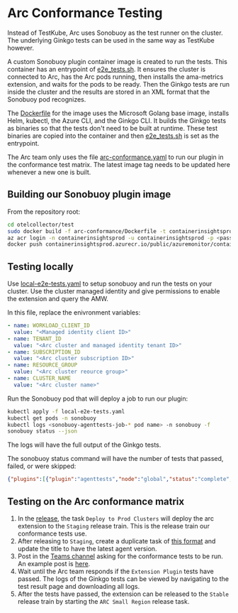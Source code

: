 # Arc Conformance Testing

Instead of TestKube, Arc uses Sonobuoy as the test runner on the cluster. The underlying Ginkgo tests can be used in the same way as TestKube however.

A custom Sonobuoy plugin container image is created to run the tests. This container has an entrypoint of [e2e_tests.sh](./e2e_tests.sh). It ensures the cluster is connected to Arc, has the Arc pods running, then installs the ama-metrics extension, and waits for the pods to be ready. Then the Ginkgo tests are run inside the cluster and the results are stored in an XML format that the Sonobuoy pod recognizes.

The [Dockerfile](./Dockerfile) for the image uses the Microsoft Golang base image, installs Helm, kubectl, the Azure CLI, and the Ginkgo CLI. It builds the Ginkgo tests as binaries so that the tests don't need to be built at runtime. These test binaries are copied into the container and then [e2e_tests.sh](./e2e_tests.sh) is set as the entrypoint.

The Arc team only uses the file [arc-conformance.yaml](./arc-conformance.yaml) to run our plugin in the conformance test matrix. The latest image tag needs to be updated here whenever a new one is built.

## Building our Sonobuoy plugin image
From the repository root:
```bash
cd otelcollector/test
sudo docker build -f arc-conformance/Dockerfile -t containerinsightsprod.azurecr.io/public/azuremonitor/containerinsights/cidev/prometheus-collector:conf-<tag> .
az acr login -n containerinsightsprod -u containerinsightsprod -p <password>
docker push containerinsightsprod.azurecr.io/public/azuremonitor/containerinsights/cidev/prometheus-collector:conf-<tag>
```

## Testing locally
Use [local-e2e-tests.yaml](./local-e2e-tests.yaml) to setup sonobuoy and run the tests on your cluster. Use the cluster managed identity and give permissions to enable the extension and query the AMW.

In this file, replace the enivronment variables:
```yaml
- name: WORKLOAD_CLIENT_ID
  value: "<Managed identity client ID>"
- name: TENANT_ID
  value: "<Arc cluster and managed identity tenant ID>"
- name: SUBSCRIPTION_ID
  value: "<Arc cluster subscription ID>"
- name: RESOURCE_GROUP
  value: "<Arc cluster reource group>"
- name: CLUSTER_NAME
  value: "<Arc cluster name>"
```

Run the Sonobuoy pod that will deploy a job to run our plugin:
```bash
kubectl apply -f local-e2e-tests.yaml
kubectl get pods -n sonobuoy
kubectl logs <sonobuoy-agenttests-job-* pod name> -n sonobuoy -f
sonobuoy status --json
```

The logs will have the full output of the Ginkgo tests.

The sonobuoy status command will have the number of tests that passed, failed, or were skipped:
```json
{"plugins":[{"plugin":"agenttests","node":"global","status":"complete","result-status":"passed","result-counts":{"passed":50,"skipped":18}}],"status":"complete","tar-info":{"name":"202405152328_sonobuoy_bf5c02ed-1948-48f1-b12d-5a2d74435e46.tar.gz","created":"2024-05-15T23:49:32.876748551Z","sha256":"559406070bd5738dd077355be5fdb5560497680be938d3d0a63a2a8f4ac66d15","size":282521}}
```

## Testing on the Arc conformance matrix
1. In the [release](https://github-private.visualstudio.com/azure/_releaseDefinition?definitionId=79&_a=definition-pipeline), the task `Deploy to Prod Clusters` will deploy the arc extension to the `Staging` release train. This is the release train our conformance tests use.
2. After releasing to `Staging`, create a duplicate task of [this format](https://dev.azure.com/ArcValidationProgram/ArcValidationProgram/_workitems/edit/1161) and update the title to have the latest agent version.
3. Post in the [Teams channel](https://teams.microsoft.com/l/channel/19%3ArlnJ5tIxEMP-Hhe-pRPPp9C6iYQ1CwAelt4zTqyC_NI1%40thread.tacv2/General?groupId=a077ab34-99ea-490c-b204-358d31c24fbe&tenantId=72f988bf-86f1-41af-91ab-2d7cd011db47) asking for the conformance tests to be run. An example post is [here](https://teams.microsoft.com/l/message/19:rlnJ5tIxEMP-Hhe-pRPPp9C6iYQ1CwAelt4zTqyC_NI1@thread.tacv2/1715902653350?tenantId=72f988bf-86f1-41af-91ab-2d7cd011db47&groupId=a077ab34-99ea-490c-b204-358d31c24fbe&parentMessageId=1715902653350&teamName=Azure%20Arc%20Conformance%20Testing&channelName=General&createdTime=1715902653350).
4. Wait until the Arc team responds if the `Extension Plugin` tests have passed. The logs of the Ginkgo tests can be viewed by navigating to the test result page and downloading all logs.
5. After the tests have passed, the extension can be released to the `Stable` release train by starting the `ARC Small Region` release task.

